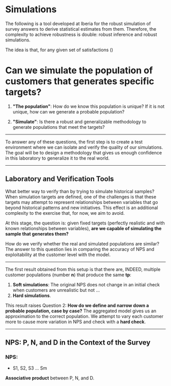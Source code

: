 # Simulations

The following is a tool developed at Iberia for the robust simulation of survey answers to derive statistical estimates from them. Therefore, the complexity to achieve robustness is double: robust inference and robust simulations.

The idea is that, for any given set of satisfactions ()

# Can we simulate the population of customers that generates specific targets?

1. **"The population"**: How do we know this population is unique? If it is not unique, how can we generate a probable population?

2. **"Simulate"**: Is there a robust and generalizable methodology to generate populations that meet the targets?

---

To answer any of these questions, the first step is to create a test environment where we can isolate and verify the quality of our simulations. The goal will be to design a methodology that gives us enough confidence in this laboratory to generalize it to the real world.

---

## Laboratory and Verification Tools

What better way to verify than by trying to simulate historical samples? When simulation targets are defined, one of the challenges is that these targets may attempt to represent relationships between variables that go beyond historical patterns and new initiatives. This effect is an additional complexity to the exercise that, for now, we aim to avoid.

At this stage, the question is: given fixed targets (perfectly realistic and with known relationships between variables), **are we capable of simulating the sample that generates them?**

How do we verify whether the real and simulated populations are similar? The answer to this question lies in comparing the accuracy of NPS and exploitability at the customer level with the model.

---

The first result obtained from this setup is that there are, INDEED, multiple customer populations (number **n**) that produce the same **tp**:

1. **Soft simulations**: The original NPS does not change in an initial check when customers are unrealistic but not ...  
2. **Hard simulations**.

This result raises Question 2: **How do we define and narrow down a probable population, case by case?** The aggregated model gives us an approximation to the correct population. We attempt to vary each customer more to cause more variation in NPS and check with a **hard check**.

---

## NPS: P, N, and D in the Context of the Survey

### NPS:

- S1, S2, S3 ... Sm

**Associative product** between P, N, and D.


